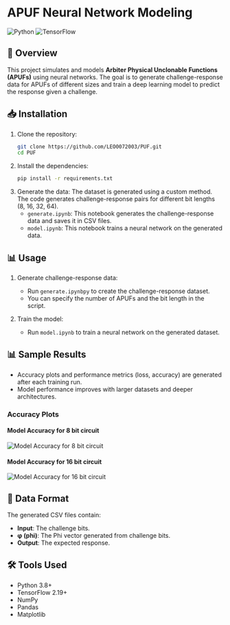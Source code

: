 # APUF Neural Network Modeling

![Python](https://img.shields.io/badge/python-3.8+-blue.svg)
![TensorFlow](https://img.shields.io/badge/tensorflow-2.4+-blue.svg)

## 📖 Overview

This project simulates and models **Arbiter Physical Unclonable Functions (APUFs)** using neural networks. The goal is to generate challenge-response data for APUFs of different sizes and train a deep learning model to predict the response given a challenge.

## 📥 Installation

1. Clone the repository:
   ```bash
   git clone https://github.com/LEO0072003/PUF.git
   cd PUF
   ```
2. Install the dependencies:
    ```bash
    pip install -r requirements.txt
    ```
3. Generate the data:
    The dataset is generated using a custom method. The code generates challenge-response pairs for different bit lengths (8, 16, 32, 64).
    - `generate.ipynb`: This notebook generates the challenge-response data and saves it in CSV files.
    - `model.ipynb`: This notebook trains a neural network on the generated data.

## 📊 Usage

1. Generate challenge-response data:
   - Run `generate.ipynbpy` to create the challenge-response dataset.
   - You can specify the number of APUFs and the bit length in the script.

2. Train the model:
   - Run `model.ipynb` to train a neural network on the generated dataset.

## 📊 Sample Results

- Accuracy plots and performance metrics (loss, accuracy) are generated after each training run.
- Model performance improves with larger datasets and deeper architectures.

### Accuracy Plots

#### Model Accuracy for 8 bit circuit
![Model Accuracy for 8 bit circuit](plots/accuracy_plot_8.png.png)

#### Model Accuracy for 16 bit circuit
![Model Accuracy for 16 bit circuit](plots/accuracy_plot_16.png.png)

## 📄 Data Format

The generated CSV files contain:
- **Input**: The challenge bits.
- **φ (phi)**: The Phi vector generated from challenge bits.
- **Output**: The expected response.

## 🛠️ Tools Used

- Python 3.8+
- TensorFlow 2.19+
- NumPy
- Pandas
- Matplotlib
